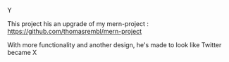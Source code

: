 Y

This project his an upgrade of my mern-project : https://github.com/thomasrembl/mern-project

With more functionality and another design, he's made to look like Twitter became X
